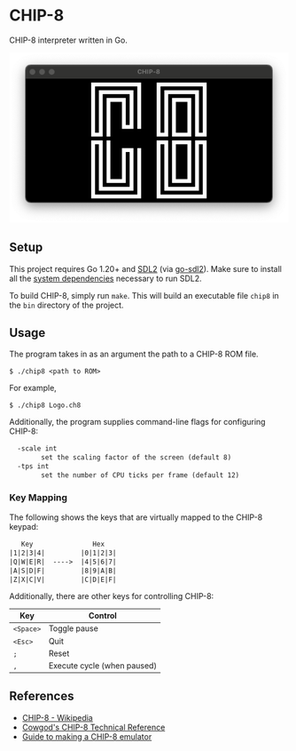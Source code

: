 # CHIP-8

CHIP-8 interpreter written in Go.

![CHIP-8](assets/screenshot.png)

## Setup

This project requires Go 1.20+ and [SDL2](https://www.libsdl.org/) (via [go-sdl2](https://github.com/veandco/go-sdl2)). Make sure to install all the [system dependencies](https://github.com/veandco/go-sdl2?tab=readme-ov-file#requirements) necessary to run SDL2.

To build CHIP-8, simply run `make`. This will build an executable file `chip8` in the `bin` directory of the project.

## Usage

The program takes in as an argument the path to a CHIP-8 ROM file.

```shell
$ ./chip8 <path to ROM>
```

For example,

```shell
$ ./chip8 Logo.ch8
```

Additionally, the program supplies command-line flags for configuring CHIP-8:

```log
  -scale int
    	set the scaling factor of the screen (default 8)
  -tps int
    	set the number of CPU ticks per frame (default 12)
```

### Key Mapping

The following shows the keys that are virtually mapped to the CHIP-8 keypad:

```log
   Key               Hex
|1|2|3|4|         |0|1|2|3|
|Q|W|E|R|  ---->  |4|5|6|7|
|A|S|D|F|         |8|9|A|B|
|Z|X|C|V|         |C|D|E|F|
```

Additionally, there are other keys for controlling CHIP-8:

| Key       | Control                     |
| ----------| --------------------------- |
| `<Space>` | Toggle pause                |
| `<Esc>`   | Quit                        |
| `;`       | Reset                       |
| `,`       | Execute cycle (when paused) |

## References

- [CHIP-8 - Wikipedia](https://en.wikipedia.org/wiki/CHIP-8)
- [Cowgod's CHIP-8 Technical Reference](http://devernay.free.fr/hacks/chip8/C8TECH10.HTM)
- [Guide to making a CHIP-8 emulator](https://tobiasvl.github.io/blog/write-a-chip-8-emulator/#specifications)
